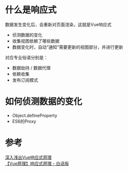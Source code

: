 # 什么是响应式
数据发生变化后，会重新对页面渲染，这就是Vue响应式

* 侦测数据的变化
* 收集视图依赖了哪些数据
* 数据变化时，自动“通知”需要更新的视图部分，并进行更新

对应专业俗语分别是：
* 数据劫持 / 数据代理
* 依赖收集
* 发布订阅模式

# 如何侦测数据的变化
* Object.defineProperty
* ES6的Proxy



# 参考
[深入浅出Vue响应式原理](https://segmentfault.com/a/1190000019700618)  
[【Vue原理】响应式原理 - 白话版](https://segmentfault.com/a/1190000019598656?utm_source=sf-similar-article)